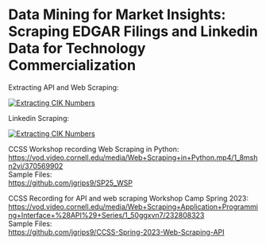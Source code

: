 # Data Mining for Market Insights: Scraping EDGAR Filings and Linkedin Data for Technology Commercialization 

Extracting API and Web Scraping:  
  
[![Extracting CIK Numbers](https://colab.research.google.com/assets/colab-badge.svg)](https://colab.research.google.com/drive/1CRyaMsybhwvNcKln116PmMDgZHxUlede?usp=sharing)

Linkedin Scraping:  
  
[![Extracting CIK Numbers](https://colab.research.google.com/assets/colab-badge.svg)](https://colab.research.google.com/drive/1hHESXGQoK85RRaHqCNlMbkbvA7w3JyVI?usp=sharing)

CCSS Workshop recording Web Scraping in Python:  
https://vod.video.cornell.edu/media/Web+Scraping+in+Python.mp4/1_8mshn2vi/370569902  
Sample Files:  
https://github.com/jgrips9/SP25_WSP

CCSS Recording for API and web scraping Workshop Camp Spring 2023:  
https://vod.video.cornell.edu/media/Web+Scraping+Application+Programming+Interface+%28API%29+Series/1_50ggxvn7/232808323  
Sample Files:  
https://github.com/jgrips9/CCSS-Spring-2023-Web-Scraping-API

